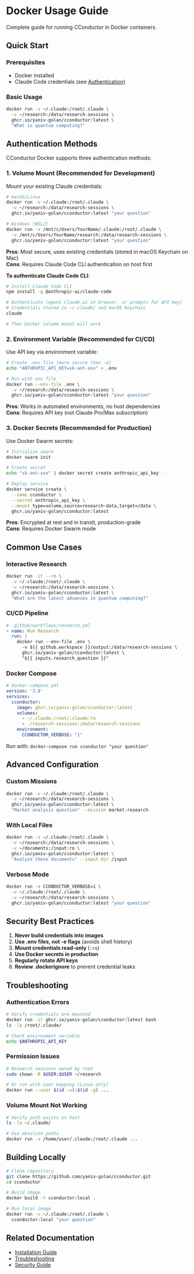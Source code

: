 # Docker Usage Guide

Complete guide for running CConductor in Docker containers.

## Quick Start

### Prerequisites
- Docker installed
- Claude Code credentials (see [Authentication](#authentication))

### Basic Usage

```bash
docker run -v ~/.claude:/root/.claude \
  -v ~/research:/data/research-sessions \
  ghcr.io/yaniv-golan/cconductor:latest \
  "What is quantum computing?"
```

## Authentication Methods

CConductor Docker supports three authentication methods:

### 1. Volume Mount (Recommended for Development)

Mount your existing Claude credentials:

```bash
# macOS/Linux
docker run -v ~/.claude:/root/.claude \
  -v ~/research:/data/research-sessions \
  ghcr.io/yaniv-golan/cconductor:latest "your question"

# Windows (WSL2)
docker run -v /mnt/c/Users/YourName/.claude:/root/.claude \
  -v /mnt/c/Users/YourName/research:/data/research-sessions \
  ghcr.io/yaniv-golan/cconductor:latest "your question"
```

**Pros**: Most secure, uses existing credentials (stored in macOS Keychain on Mac)  
**Cons**: Requires Claude Code CLI authentication on host first

**To authenticate Claude Code CLI**:
```bash
# Install Claude Code CLI
npm install -g @anthropic-ai/claude-code

# Authenticate (opens Claude.ai in browser, or prompts for API key)
# Credentials stored in ~/.claude/ and macOS Keychain
claude

# Then Docker volume mount will work
```

### 2. Environment Variable (Recommended for CI/CD)

Use API key via environment variable:

```bash
# Create .env file (more secure than -e)
echo "ANTHROPIC_API_KEY=sk-ant-xxx" > .env

# Run with env file
docker run --env-file .env \
  -v ~/research:/data/research-sessions \
  ghcr.io/yaniv-golan/cconductor:latest "your question"
```

**Pros**: Works in automated environments, no host dependencies  
**Cons**: Requires API key (not Claude Pro/Max subscription)

### 3. Docker Secrets (Recommended for Production)

Use Docker Swarm secrets:

```bash
# Initialize swarm
docker swarm init

# Create secret
echo "sk-ant-xxx" | docker secret create anthropic_api_key -

# Deploy service
docker service create \
  --name cconductor \
  --secret anthropic_api_key \
  --mount type=volume,source=research-data,target=/data \
  ghcr.io/yaniv-golan/cconductor:latest
```

**Pros**: Encrypted at rest and in transit, production-grade  
**Cons**: Requires Docker Swarm mode

## Common Use Cases

### Interactive Research
```bash
docker run -it --rm \
  -v ~/.claude:/root/.claude \
  -v ~/research:/data/research-sessions \
  ghcr.io/yaniv-golan/cconductor:latest \
  "What are the latest advances in quantum computing?"
```

### CI/CD Pipeline
```yaml
# .github/workflows/research.yml
- name: Run Research
  run: |
    docker run --env-file .env \
      -v ${{ github.workspace }}/output:/data/research-sessions \
      ghcr.io/yaniv-golan/cconductor:latest \
      "${{ inputs.research_question }}"
```

### Docker Compose
```yaml
# docker-compose.yml
version: '3.8'
services:
  cconductor:
    image: ghcr.io/yaniv-golan/cconductor:latest
    volumes:
      - ~/.claude:/root/.claude:ro
      - ./research-sessions:/data/research-sessions
    environment:
      CCONDUCTOR_VERBOSE: "1"
```

Run with: `docker-compose run cconductor "your question"`

## Advanced Configuration

### Custom Missions
```bash
docker run -v ~/.claude:/root/.claude \
  -v ~/research:/data/research-sessions \
  ghcr.io/yaniv-golan/cconductor:latest \
  "Market analysis question" --mission market-research
```

### With Local Files
```bash
docker run -v ~/.claude:/root/.claude \
  -v ~/research:/data/research-sessions \
  -v ~/documents:/input:ro \
  ghcr.io/yaniv-golan/cconductor:latest \
  "Analyze these documents" --input-dir /input
```

### Verbose Mode
```bash
docker run -e CCONDUCTOR_VERBOSE=1 \
  -v ~/.claude:/root/.claude \
  -v ~/research:/data/research-sessions \
  ghcr.io/yaniv-golan/cconductor:latest "your question"
```

## Security Best Practices

1. **Never build credentials into images**
2. **Use .env files, not -e flags** (avoids shell history)
3. **Mount credentials read-only** (`:ro`)
4. **Use Docker secrets in production**
5. **Regularly rotate API keys**
6. **Review .dockerignore** to prevent credential leaks

## Troubleshooting

### Authentication Errors
```bash
# Verify credentials are mounted
docker run -it ghcr.io/yaniv-golan/cconductor:latest bash
ls -la /root/.claude/

# Check environment variable
echo $ANTHROPIC_API_KEY
```

### Permission Issues
```bash
# Research sessions owned by root
sudo chown -R $USER:$USER ~/research

# Or run with user mapping (Linux only)
docker run --user $(id -u):$(id -g) ...
```

### Volume Mount Not Working
```bash
# Verify path exists on host
ls -la ~/.claude/

# Use absolute paths
docker run -v /home/user/.claude:/root/.claude ...
```

## Building Locally

```bash
# Clone repository
git clone https://github.com/yaniv-golan/cconductor.git
cd cconductor

# Build image
docker build -t cconductor:local .

# Run local image
docker run -v ~/.claude:/root/.claude \
  cconductor:local "your question"
```

## Related Documentation

- [Installation Guide](../README.md#installation)
- [Troubleshooting](TROUBLESHOOTING.md)
- [Security Guide](SECURITY_GUIDE.md)

